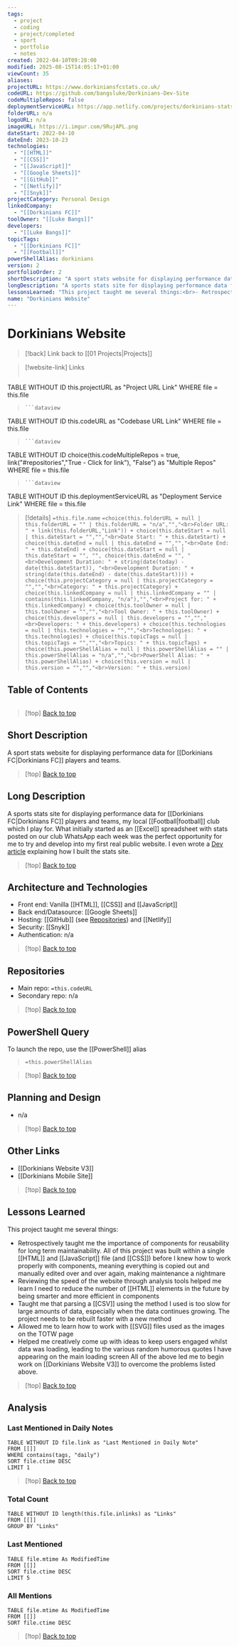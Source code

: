 ```yaml
---
tags:
  - project
  - coding
  - project/completed
  - sport
  - portfolio
  - notes
created: 2022-04-10T09:28:00
modified: 2025-08-15T14:05:17+01:00
viewCount: 35
aliases:
projectURL: https://www.dorkiniansfcstats.co.uk/
codeURL: https://github.com/bangsluke/Dorkinians-Dev-Site
codeMultipleRepos: false
deploymentServiceURL: https://app.netlify.com/projects/dorkinians-stats-site/overview
folderURL: n/a
logoURL: n/a
imageURL: https://i.imgur.com/9RujAPL.png
dateStart: 2022-04-10
dateEnd: 2023-10-23
technologies:
  - "[[HTML]]"
  - "[[CSS]]"
  - "[[JavaScript]]"
  - "[[Google Sheets]]"
  - "[[GitHub]]"
  - "[[Netlify]]"
  - "[[Snyk]]"
projectCategory: Personal Design
linkedCompany:
  - "[[Dorkinians FC]]"
toolOwner: "[[Luke Bangs]]"
developers:
  - "[[Luke Bangs]]"
topicTags:
  - "[[Dorkinians FC]]"
  - "[[Football]]"
powerShellAlias: dorkinians
version: 2
portfolioOrder: 2
shortDescription: "A sport stats website for displaying performance data for <span class=\"theme-link\">Dorkinians FC</span> players and teams."
longDescription: "A sports stats site for displaying performance data for <span class=\"theme-link\">Dorkinians FC</span> players and teams, my local <span class=\"theme-link\">football</span> club which I play for. What initially started as an <span class=\"theme-link\">Excel</span> spreadsheet with stats posted on our club WhatsApp each week was the perfect opportunity for me to try and develop into my first real public website. I even wrote a <a href=\"https://dev.to/bangsluke/building-a-stats-website-for-a-sports-club-4g5m\">Dev article</a> explaining how I built the stats site."
lessonsLearned: "This project taught me several things:<br>- Retrospectively taught me the importance of components for reusability for long term maintainability. All of this project was built within a single <span class=\"theme-link\">HTML</span> and <span class=\"theme-link\">JavaScript</span> file (and <span class=\"theme-link\">CSS</span>) before I knew how to work properly with components, meaning everything is copied out and manually edited over and over again, making maintenance a nightmare<br>- Reviewing the speed of the website through analysis tools helped me learn I need to reduce the number of <span class=\"theme-link\">HTML</span> elements in the future by being smarter and more efficient in components<br>- Taught me that parsing a <span class=\"theme-link\">CSV</span> using the method I used is too slow for large amounts of data, especially when the data continues growing. The project needs to be rebuilt faster with a new method<br>- Allowed me to learn how to work with <span class=\"theme-link\">SVG</span> files used as the images on the TOTW page<br>- Helped me creatively come up with ideas to keep users engaged whilst data was loading, leading to the various random humorous quotes I have appearing on the main loading screen<br><br>All of the above led me to begin work on <span class=\"theme-link\">Dorkinians Website V3</span> to overcome the problems listed above."
name: "Dorkinians Website"
---
```

# Dorkinians Website

> [!back] Link back to [[01 Projects|Projects]]

>[!website-link] Links
> ```dataview
TABLE WITHOUT ID this.projectURL as "Project URL Link"
WHERE file = this.file
>```
>```dataview
TABLE WITHOUT ID this.codeURL as "Codebase URL Link"
WHERE file = this.file
>```
>```dataview
TABLE WITHOUT ID choice(this.codeMultipleRepos = true, link("#repositories","True - Click for link"), "False") as "Multiple Repos"
WHERE file = this.file
>```
>```dataview
TABLE WITHOUT ID this.deploymentServiceURL as "Deployment Service Link"
WHERE file = this.file

>[!details]  `=this.file.name`
>`=choice(this.folderURL = null | this.folderURL = "" | this.folderURL = "n/a","","<br>Folder URL: " + link(this.folderURL,"Link")) + choice(this.dateStart = null | this.dateStart = "","","<br>Date Start: " + this.dateStart) + choice(this.dateEnd = null | this.dateEnd = "","","<br>Date End: " + this.dateEnd) + choice(this.dateStart = null | this.dateStart = "", "", choice(this.dateEnd = "", "<br>Development Duration: " + string(date(today) - date(this.dateStart)), "<br>Development Duration: " + string(date(this.dateEnd) - date(this.dateStart)))) + choice(this.projectCategory = null | this.projectCategory = "","","<br>Category: " + this.projectCategory) + choice(this.linkedCompany = null | this.linkedCompany = "" | contains(this.linkedCompany, "n/a"),"","<br>Project for: " + this.linkedCompany) + choice(this.toolOwner = null | this.toolOwner = "","","<br>Tool Owner: " + this.toolOwner) + choice(this.developers = null | this.developers = "","","<br>Developers: " + this.developers) + choice(this.technologies = null | this.technologies = "","","<br>Technologies: " + this.technologies) + choice(this.topicTags = null | this.topicTags = "","","<br>Topics: " + this.topicTags) + choice(this.powerShellAlias = null | this.powerShellAlias = "" | this.powerShellAlias = "n/a","","<br>PowerShell Alias: " + this.powerShellAlias) + choice(this.version = null | this.version = "","","<br>Version: " + this.version)`

## Table of Contents

```table-of-contents
```

>[!top] [Back to top](#Table%20of%20Contents)

## Short Description

A sport stats website for displaying performance data for [[Dorkinians FC|Dorkinians FC]] players and teams.

>[!top] [Back to top](#Table%20of%20Contents)

## Long Description

A sports stats site for displaying performance data for [[Dorkinians FC|Dorkinians FC]] players and teams, my local [[Football|football]] club which I play for. What initially started as an [[Excel]] spreadsheet with stats posted on our club WhatsApp each week was the perfect opportunity for me to try and develop into my first real public website. I even wrote a [Dev article](https://dev.to/bangsluke/building-a-stats-website-for-a-sports-club-4g5m) explaining how I built the stats site.

>[!top] [Back to top](#Table%20of%20Contents)

## Architecture and Technologies

- Front end: Vanilla [[HTML]], [[CSS]] and [[JavaScript]]
- Back end/Datasource: [[Google Sheets]]
- Hosting: [[GitHub]] (see [Repositories](#repositories)) and [[Netlify]]
- Security: [[Snyk]]
- Authentication: n/a

>[!top] [Back to top](#Table%20of%20Contents)

## Repositories

- Main repo: `=this.codeURL`
- Secondary repo: n/a

>[!top] [Back to top](#Table%20of%20Contents)

## PowerShell Query

To launch the repo, use the [[PowerShell]] alias 

> `=this.powerShellAlias`

>[!top] [Back to top](#Table%20of%20Contents)

## Planning and Design

- n/a

>[!top] [Back to top](#Table%20of%20Contents)

## Other Links

- [[Dorkinians Website V3]]
- [[Dorkinians Mobile Site]]

>[!top] [Back to top](#Table%20of%20Contents)

## Lessons Learned

This project taught me several things:
- Retrospectively taught me the importance of components for reusability for long term maintainability. All of this project was built within a single [[HTML]] and [[JavaScript]] file (and [[CSS]]) before I knew how to work properly with components, meaning everything is copied out and manually edited over and over again, making maintenance a nightmare
- Reviewing the speed of the website through analysis tools helped me learn I need to reduce the number of [[HTML]] elements in the future by being smarter and more efficient in components
- Taught me that parsing a [[CSV]] using the method I used is too slow for large amounts of data, especially when the data continues growing. The project needs to be rebuilt faster with a new method
- Allowed me to learn how to work with [[SVG]] files used as the images on the TOTW page
- Helped me creatively come up with ideas to keep users engaged whilst data was loading, leading to the various random humorous quotes I have appearing on the main loading screen
All of the above led me to begin work on [[Dorkinians Website V3]] to overcome the problems listed above.

>[!top] [Back to top](#Table%20of%20Contents)

## Analysis

### Last Mentioned in Daily Notes

```dataview
TABLE WITHOUT ID file.link as "Last Mentioned in Daily Note"
FROM [[]]
WHERE contains(tags, "daily")
SORT file.ctime DESC
LIMIT 1
```

>[!top] [Back to top](#Table%20of%20Contents)

### Total Count

```dataview
TABLE WITHOUT ID length(this.file.inlinks) as "Links"
FROM [[]]
GROUP BY "Links"
```

### Last Mentioned

```dataview
TABLE file.mtime As ModifiedTime
FROM [[]]
SORT file.ctime DESC
LIMIT 5
```

### All Mentions

```dataview
TABLE file.mtime As ModifiedTime
FROM [[]]
SORT file.ctime DESC
```

>[!top] [Back to top](#Table%20of%20Contents)